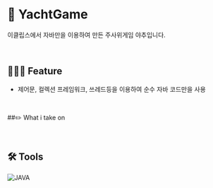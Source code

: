 # 📝 YachtGame

이클립스에서 자바만을 이용하여 만든 주사위게임 야추입니다.

<br/>

## 🧑🏻‍💻 Feature

- 제어문, 컬렉션 프레임워크, 쓰레드등을 이용하여 순수 자바 코드만을 사용

<br/>

##:pencil2: What i take on


<br/>

## 🛠 Tools
![JAVA](https://img.shields.io/badge/Java-007396?style=flat-square&logo=Java&logoColor=white)
<br/>
